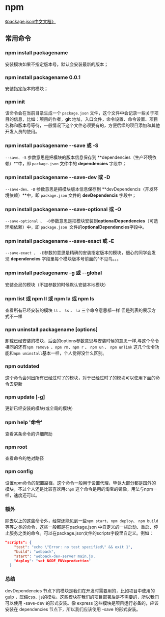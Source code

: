 # npm

[《package.json中文文档》](https://github.com/ericdum/mujiang.info/issues/6/)

## 常用命令

### npm install packagename

安装模块如果不指定版本号，默认会安装最新的版本；

### npm install packagename 0.0.1

安装指定版本的模块；

### npm init

该命令会在当前目录生成一个 `package.json` 文件，这个文件中会记录一些关于项目的信息，比如：项目的作者，**git** 地址，入口文件，命令设置、命令设置、项目名称和版本号等待，一般情况下这个文件必须要有的，方便后续的项目添加和其他开发人员的使用。

### npm install packagename --save 或 -S

`--save、-S` 参数意思是把模块的版本信息保存到 **dependencies（生产环境依赖）**中，即 `package.json` 文件中的 **dependencies** 字段中；

### npm install packagename --save-dev 或 -D

`--save-dev、-D` 参数意思是把模块版本信息保存到 **devDependencis（开发环境依赖）**中，即 `package.json` 文件的 **devDependencis** 字段中；

### npm install packagename --save-optional 或 -O

`--save-optional 、 -O`参数意思是把模块安装到**optionalDependencies**（可选环境依赖）中，即 `package.json `文件的**optionalDependencies**字段中。

### npm install packagename --save-exact 或 -E

`--save-exact 、 -E`参数的意思是精确的安装指定版本的模块，细心的同学会发现 **dependencies** 字段里每个模块版本号前面的^不见鸟。。。

### npm install packagename -g 或 --global

安装全局的模块（不加参数的时候默认安装本地模块）

### npm list 或 npm ll 或 npm la 或 npm ls

查看所有已经安装的模块 `ll` 、 `ls` 、 `la` 三个命令意思都一样 但是列表的展示方式不一样 

### npm uninstall packagename [options]

卸载已经安装的模块，后面的options参数意思与安装时候的意思一样,与这个命令相同的还有`npm remove `、`npm rm`、`npm r` 、 `npm un` 、 `npm unlink` 这几个命令功能和`npm uninstall`基本一样，个人觉得没什么区别。

### npm outdated

这个命令会列出所有已经过时了的模块，对于已经过时了的模块可以使用下面的命令去更新

### npm update [-g]

更新已经安装的模块(或全局的模块)

### npm help '命令'

查看某条命令的详细帮助

### npm root

查看命令的绝对路径

### npm config

设置npm命令的配置路径，这个命令一般用于设置代理，毕竟大部分都是国外的模块，不过个人还是比较喜欢用`cnpm` 这个命令是用的淘宝的镜像，用法与npm一样，速度还可以。

### 额外

除去以上的这些命令外，经常还能见到一些`npm start`、`npm deploy`、 `npm build`等等之类的命令，这些一般都是在package.json 中自定义的一些启动、重启、停止服务之类的命令。可以在package.json文件的scripts字段里自定义。例如：

```json
"scripts": {
    "test": "echo \"Error: no test specified\" && exit 1",
    "build": "webpack",
    "start": "webpack-dev-server main.js,
    "deploy": "set NODE_ENV=production"
  }
```

### 总结

devDependencies 节点下的模块是我们在开发时需要用的，比如项目中使用的 gulp ，压缩css、js的模块。这些模块在我们的项目部署后是不需要的，所以我们可以使用 -save-dev 的形式安装。像 express 这些模块是项目运行必备的，应该安装在 dependencies 节点下，所以我们应该使用 -save 的形式安装。